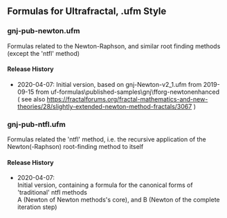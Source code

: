 ## Formulas for Ultrafractal, .ufm Style    
   
### gnj-pub-newton.ufm    
Formulas related to the Newton-Raphson, and similar root finding methods (except the 'ntfl' method)    
   
#### Release History
- 2020-04-07:  Initial version, based on gnj-Newton-v2_1.ufm from 2019-09-15 from uf-formulas\published-samples\gnj\fforg-newtonenhanced    
  ( see also https://fractalforums.org/fractal-mathematics-and-new-theories/28/slightly-extended-newton-method-fractals/3067 )    
   
    
### gnj-pub-ntfl.ufm
Formulas related the 'ntfl' method, i.e. the recursive application of the Newton(-Raphson) root-finding method to itself    
    
#### Release History
- 2020-04-07:     
   Initial version, containing a formula for the canonical forms of 'traditional' ntfl methods    
   A (Newton of Newton methods's core), and B (Newton of the complete iteration step)    
